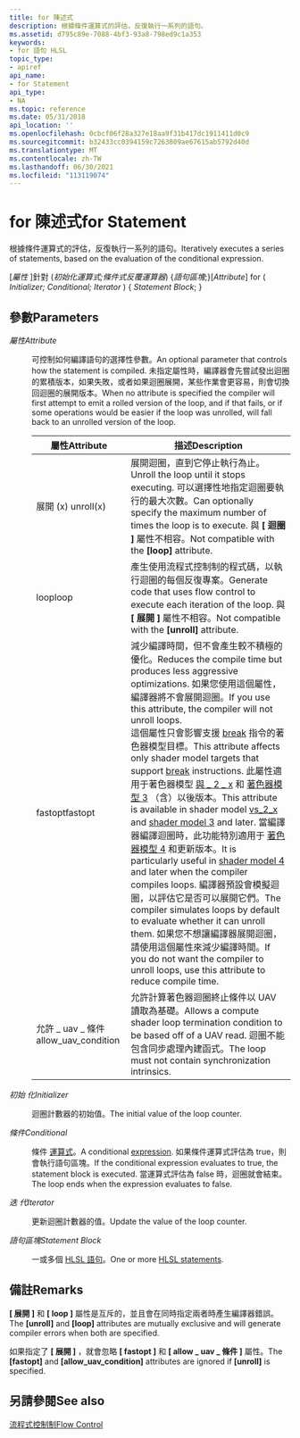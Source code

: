 ```yaml
---
title: for 陳述式
description: 根據條件運算式的評估，反復執行一系列的語句。
ms.assetid: d795c89e-7088-4bf3-93a8-798ed9c1a353
keywords:
- for 語句 HLSL
topic_type:
- apiref
api_name:
- for Statement
api_type:
- NA
ms.topic: reference
ms.date: 05/31/2018
api_location: ''
ms.openlocfilehash: 0cbcf06f28a327e18aa9f31b417dc1911411d0c9
ms.sourcegitcommit: b32433cc0394159c7263809ae67615ab5792d40d
ms.translationtype: MT
ms.contentlocale: zh-TW
ms.lasthandoff: 06/30/2021
ms.locfileid: "113119074"
---
```

# <a name="for-statement"></a><span data-ttu-id="e12bf-104">for 陳述式</span><span class="sxs-lookup"><span data-stu-id="e12bf-104">for Statement</span></span>

<span data-ttu-id="e12bf-105">根據條件運算式的評估，反復執行一系列的語句。</span><span class="sxs-lookup"><span data-stu-id="e12bf-105">Iteratively executes a series of statements, based on the evaluation of the conditional expression.</span></span>

<span data-ttu-id="e12bf-106">\[*屬性* \]針對 (*初始化運算式;條件式反覆運算器*) {*語句區塊*;}</span><span class="sxs-lookup"><span data-stu-id="e12bf-106">\[*Attribute*\] for ( *Initializer; Conditional; Iterator* ) {   *Statement Block*; }</span></span>



 

## <a name="parameters"></a><span data-ttu-id="e12bf-107">參數</span><span class="sxs-lookup"><span data-stu-id="e12bf-107">Parameters</span></span>

<dl> <dt>

<span data-ttu-id="e12bf-108"><span id="Attribute"></span><span id="attribute"></span><span id="ATTRIBUTE"></span>*屬性*</span><span class="sxs-lookup"><span data-stu-id="e12bf-108"><span id="Attribute"></span><span id="attribute"></span><span id="ATTRIBUTE"></span>*Attribute*</span></span>
</dt> <dd>

<span data-ttu-id="e12bf-109">可控制如何編譯語句的選擇性參數。</span><span class="sxs-lookup"><span data-stu-id="e12bf-109">An optional parameter that controls how the statement is compiled.</span></span> <span data-ttu-id="e12bf-110">未指定屬性時，編譯器會先嘗試發出迴圈的累積版本，如果失敗，或者如果迴圈展開，某些作業會更容易，則會切換回迴圈的展開版本。</span><span class="sxs-lookup"><span data-stu-id="e12bf-110">When no attribute is specified the compiler will first attempt to emit a rolled version of the loop, and if that fails, or if some operations would be easier if the loop was unrolled, will fall back to an unrolled version of the loop.</span></span>



| <span data-ttu-id="e12bf-111">屬性</span><span class="sxs-lookup"><span data-stu-id="e12bf-111">Attribute</span></span>             | <span data-ttu-id="e12bf-112">描述</span><span class="sxs-lookup"><span data-stu-id="e12bf-112">Description</span></span>                                                                                                                                                                                                                                                                                                                                                                                                                                                                                                                                                                                                                                                                                                                        |
|-----------------------|------------------------------------------------------------------------------------------------------------------------------------------------------------------------------------------------------------------------------------------------------------------------------------------------------------------------------------------------------------------------------------------------------------------------------------------------------------------------------------------------------------------------------------------------------------------------------------------------------------------------------------------------------------------------------------------------------------------------------------|
| <span data-ttu-id="e12bf-113">展開 (x) </span><span class="sxs-lookup"><span data-stu-id="e12bf-113">unroll(x)</span></span>             | <span data-ttu-id="e12bf-114">展開迴圈，直到它停止執行為止。</span><span class="sxs-lookup"><span data-stu-id="e12bf-114">Unroll the loop until it stops executing.</span></span> <span data-ttu-id="e12bf-115">可以選擇性地指定迴圈要執行的最大次數。</span><span class="sxs-lookup"><span data-stu-id="e12bf-115">Can optionally specify the maximum number of times the loop is to execute.</span></span> <span data-ttu-id="e12bf-116">與 **\[ 迴圈 \]** 屬性不相容。</span><span class="sxs-lookup"><span data-stu-id="e12bf-116">Not compatible with the **\[loop\]** attribute.</span></span>                                                                                                                                                                                                                                                                                                                                                                                                                                                                                                                                                               |
| <span data-ttu-id="e12bf-117">loop</span><span class="sxs-lookup"><span data-stu-id="e12bf-117">loop</span></span>                  | <span data-ttu-id="e12bf-118">產生使用流程式控制制的程式碼，以執行迴圈的每個反復專案。</span><span class="sxs-lookup"><span data-stu-id="e12bf-118">Generate code that uses flow control to execute each iteration of the loop.</span></span> <span data-ttu-id="e12bf-119">與 **\[ 展開 \]** 屬性不相容。</span><span class="sxs-lookup"><span data-stu-id="e12bf-119">Not compatible with the **\[unroll\]** attribute.</span></span>                                                                                                                                                                                                                                                                                                                                                                                                                                                                                                                                                                                                      |
| <span data-ttu-id="e12bf-120">fastopt</span><span class="sxs-lookup"><span data-stu-id="e12bf-120">fastopt</span></span>               | <span data-ttu-id="e12bf-121">減少編譯時間，但不會產生較不積極的優化。</span><span class="sxs-lookup"><span data-stu-id="e12bf-121">Reduces the compile time but produces less aggressive optimizations.</span></span> <span data-ttu-id="e12bf-122">如果您使用這個屬性，編譯器將不會展開迴圈。</span><span class="sxs-lookup"><span data-stu-id="e12bf-122">If you use this attribute, the compiler will not unroll loops.</span></span><br/> <span data-ttu-id="e12bf-123">這個屬性只會影響支援 [break](dx-graphics-hlsl-break.md) 指令的著色器模型目標。</span><span class="sxs-lookup"><span data-stu-id="e12bf-123">This attribute affects only shader model targets that support [break](dx-graphics-hlsl-break.md) instructions.</span></span> <span data-ttu-id="e12bf-124">此屬性適用于著色器模型 [與 \_ 2 \_ x](dx9-graphics-reference-asm-vs-2-x.md) 和 [著色器模型 3](dx-graphics-hlsl-sm3.md) （含）以後版本。</span><span class="sxs-lookup"><span data-stu-id="e12bf-124">This attribute is available in shader model [vs\_2\_x](dx9-graphics-reference-asm-vs-2-x.md) and [shader model 3](dx-graphics-hlsl-sm3.md) and later.</span></span> <span data-ttu-id="e12bf-125">當編譯器編譯迴圈時，此功能特別適用于 [著色器模型 4](dx-graphics-hlsl-sm4.md) 和更新版本。</span><span class="sxs-lookup"><span data-stu-id="e12bf-125">It is particularly useful in [shader model 4](dx-graphics-hlsl-sm4.md) and later when the compiler compiles loops.</span></span> <span data-ttu-id="e12bf-126">編譯器預設會模擬迴圈，以評估它是否可以展開它們。</span><span class="sxs-lookup"><span data-stu-id="e12bf-126">The compiler simulates loops by default to evaluate whether it can unroll them.</span></span> <span data-ttu-id="e12bf-127">如果您不想讓編譯器展開迴圈，請使用這個屬性來減少編譯時間。</span><span class="sxs-lookup"><span data-stu-id="e12bf-127">If you do not want the compiler to unroll loops, use this attribute to reduce compile time.</span></span> <br/> |
| <span data-ttu-id="e12bf-128">允許 \_ uav \_ 條件</span><span class="sxs-lookup"><span data-stu-id="e12bf-128">allow\_uav\_condition</span></span> | <span data-ttu-id="e12bf-129">允許計算著色器迴圈終止條件以 UAV 讀取為基礎。</span><span class="sxs-lookup"><span data-stu-id="e12bf-129">Allows a compute shader loop termination condition to be based off of a UAV read.</span></span> <span data-ttu-id="e12bf-130">迴圈不能包含同步處理內建函式。</span><span class="sxs-lookup"><span data-stu-id="e12bf-130">The loop must not contain synchronization intrinsics.</span></span>                                                                                                                                                                                                                                                                                                                                                                                                                                                                                                                                                                                            |



 

</dd> <dt>

<span data-ttu-id="e12bf-131"><span id="Initializer"></span><span id="initializer"></span><span id="INITIALIZER"></span>*初始 化*</span><span class="sxs-lookup"><span data-stu-id="e12bf-131"><span id="Initializer"></span><span id="initializer"></span><span id="INITIALIZER"></span>*Initializer*</span></span>
</dt> <dd>

<span data-ttu-id="e12bf-132">迴圈計數器的初始值。</span><span class="sxs-lookup"><span data-stu-id="e12bf-132">The initial value of the loop counter.</span></span>

</dd> <dt>

<span data-ttu-id="e12bf-133"><span id="Conditional"></span><span id="conditional"></span><span id="CONDITIONAL"></span>*條件*</span><span class="sxs-lookup"><span data-stu-id="e12bf-133"><span id="Conditional"></span><span id="conditional"></span><span id="CONDITIONAL"></span>*Conditional*</span></span>
</dt> <dd>

<span data-ttu-id="e12bf-134">條件 [運算式](dx-graphics-hlsl-expressions.md)。</span><span class="sxs-lookup"><span data-stu-id="e12bf-134">A conditional [expression](dx-graphics-hlsl-expressions.md).</span></span> <span data-ttu-id="e12bf-135">如果條件運算式評估為 true，則會執行語句區塊。</span><span class="sxs-lookup"><span data-stu-id="e12bf-135">If the conditional expression evaluates to true, the statement block is executed.</span></span> <span data-ttu-id="e12bf-136">當運算式評估為 false 時，迴圈就會結束。</span><span class="sxs-lookup"><span data-stu-id="e12bf-136">The loop ends when the expression evaluates to false.</span></span>

</dd> <dt>

<span data-ttu-id="e12bf-137"><span id="Iterator"></span><span id="iterator"></span><span id="ITERATOR"></span>*迭 代*</span><span class="sxs-lookup"><span data-stu-id="e12bf-137"><span id="Iterator"></span><span id="iterator"></span><span id="ITERATOR"></span>*Iterator*</span></span>
</dt> <dd>

<span data-ttu-id="e12bf-138">更新迴圈計數器的值。</span><span class="sxs-lookup"><span data-stu-id="e12bf-138">Update the value of the loop counter.</span></span>

</dd> <dt>

<span data-ttu-id="e12bf-139"><span id="Statement_Block"></span><span id="statement_block"></span><span id="STATEMENT_BLOCK"></span>*語句區塊*</span><span class="sxs-lookup"><span data-stu-id="e12bf-139"><span id="Statement_Block"></span><span id="statement_block"></span><span id="STATEMENT_BLOCK"></span>*Statement Block*</span></span>
</dt> <dd>

<span data-ttu-id="e12bf-140">一或多個 [HLSL 語句](dx-graphics-hlsl-statement-blocks.md)。</span><span class="sxs-lookup"><span data-stu-id="e12bf-140">One or more [HLSL statements](dx-graphics-hlsl-statement-blocks.md).</span></span>

</dd> </dl>

## <a name="remarks"></a><span data-ttu-id="e12bf-141">備註</span><span class="sxs-lookup"><span data-stu-id="e12bf-141">Remarks</span></span>

<span data-ttu-id="e12bf-142">**\[ 展開 \]** 和 **\[ loop \]** 屬性是互斥的，並且會在同時指定兩者時產生編譯器錯誤。</span><span class="sxs-lookup"><span data-stu-id="e12bf-142">The **\[unroll\]** and **\[loop\]** attributes are mutually exclusive and will generate compiler errors when both are specified.</span></span>

<span data-ttu-id="e12bf-143">如果指定了 **\[ 展開 \]** ，就會忽略 **\[ fastopt \]** 和 **\[ allow \_ uav \_ 條件 \]** 屬性。</span><span class="sxs-lookup"><span data-stu-id="e12bf-143">The **\[fastopt\]** and **\[allow\_uav\_condition\]** attributes are ignored if **\[unroll\]** is specified.</span></span>

## <a name="see-also"></a><span data-ttu-id="e12bf-144">另請參閱</span><span class="sxs-lookup"><span data-stu-id="e12bf-144">See also</span></span>

<dl> <dt>

[<span data-ttu-id="e12bf-145">流程式控制制</span><span class="sxs-lookup"><span data-stu-id="e12bf-145">Flow Control</span></span>](dx-graphics-hlsl-flow-control.md)
</dt> </dl>

 

 





